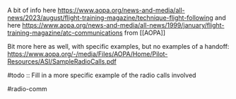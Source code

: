 A bit of info here https://www.aopa.org/news-and-media/all-news/2023/august/flight-training-magazine/technique-flight-following and here https://www.aopa.org/news-and-media/all-news/1999/january/flight-training-magazine/atc-communications from [[AOPA]]

Bit more here as well, with specific examples, but no examples of a handoff: https://www.aopa.org/-/media/Files/AOPA/Home/Pilot-Resources/ASI/SampleRadioCalls.pdf

#todo :: Fill in a more specific example of the radio calls involved

#radio-comm